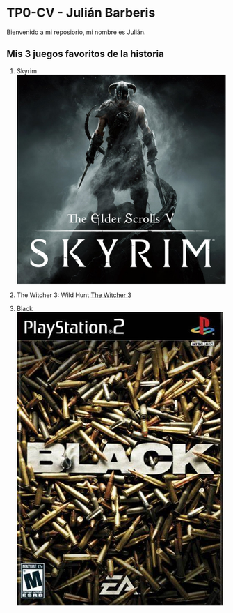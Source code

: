 # TP0-CV - Julián Barberis


Bienvenido a mi reposiorio, mi nombre es Julián.

## **Mis 3 juegos favoritos de la historia**

1. Skyrim
![Skyrim](/images/skyrim.jpg)
    
2. The Witcher 3: Wild Hunt
[The Witcher 3](//tw3.jpg)

3. Black
![Black](/images/black.jpg)
